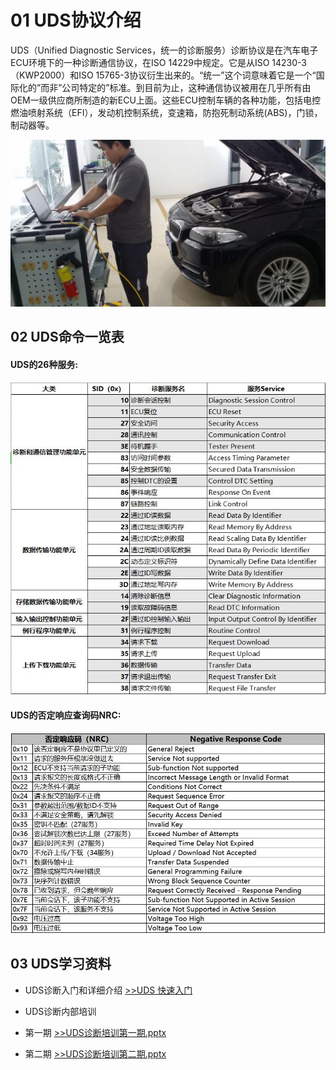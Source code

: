 # 01 UDS协议介绍


UDS（Unified Diagnostic Services，统一的诊断服务）诊断协议是在汽车电子ECU环境下的一种诊断通信协议，在ISO 14229中规定。它是从ISO 14230-3（KWP2000）和ISO 15765-3协议衍生出来的。“统一”这个词意味着它是一个“国际化的”而非”公司特定的”标准。到目前为止，这种通信协议被用在几乎所有由OEM一级供应商所制造的新ECU上面。这些ECU控制车辆的各种功能，包括电控燃油喷射系统（EFI），发动机控制系统，变速箱，防抱死制动系统(ABS)，门锁，制动器等。

![UDS OPERATOR](assets/pic/UDS001.jpg)

## 02 UDS命令一览表

#### UDS的26种服务:

![UDS服务一栏表](assets/pic/uds_command_1.jpg)

#### UDS的否定响应查询码NRC:

![UDS NRC一栏表](assets/pic/uds_command_2.jpg)


## 03 UDS学习资料
- UDS诊断入门和详细介绍 [>>UDS 快速入门](https://zhuanlan.zhihu.com/p/37310388)
- UDS诊断内部培训

- 第一期 [>>UDS诊断培训第一期.pptx](assets/doc/UDS诊断培训第一期.pptx)
- 第二期 [>>UDS诊断培训第二期.pptx](assets/doc/UDS诊断培训第二期.pptx)
